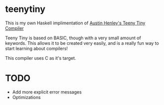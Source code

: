# teenytiny

This is my own Haskell implimentation of [Austin Henley's Teeny Tiny Compiler](https://austinhenley.com/blog/teenytinycompiler1.html)

Teeny Tiny is based on BASIC, though with a very small amount of keywords. This allows it to be created very easily, and is a really fun way to start learning about compilers!

This compiler uses C as it's target.

# TODO
- Add more explicit error messages
- Optimizations
